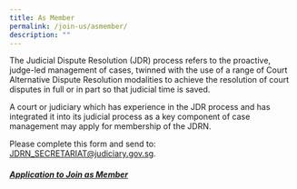 ```yaml
---
title: As Member
permalink: /join-us/asmember/
description: ""
---
```

The Judicial Dispute Resolution (JDR) process refers to the proactive, judge-led management of cases, twinned with the use of a range of Court Alternative Dispute Resolution modalities to achieve the resolution of court disputes in full or in part so that judicial time is saved.

A court or judiciary which has experience in the JDR process and has integrated it into its judicial process as a key component of case management may apply for membership of the JDRN.

Please complete this form and send to: [JDRN\_SECRETARIAT@judiciary.gov.sg](mailto:JDRN_SECRETARIAT@judiciary.gov.sg).

##### [Application to Join as Member](/files/appln%20form%20for%20jdrn%20membership_9apr23.pdf)
